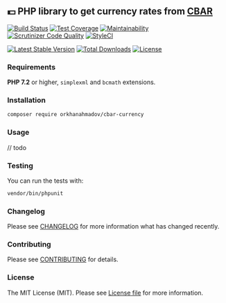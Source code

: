## :dollar: PHP library to get currency rates from [CBAR](https://www.cbar.az)

[![Build Status](https://travis-ci.org/orkhanahmadov/cbar-currency.svg?branch=master)](https://travis-ci.org/orkhanahmadov/cbar-currency)
[![Test Coverage](https://api.codeclimate.com/v1/badges/d5cf2c42b3f6febb6a29/test_coverage)](https://codeclimate.com/github/orkhanahmadov/cbar-currency/test_coverage)
[![Maintainability](https://api.codeclimate.com/v1/badges/d5cf2c42b3f6febb6a29/maintainability)](https://codeclimate.com/github/orkhanahmadov/cbar-currency/maintainability)
[![Scrutinizer Code Quality](https://scrutinizer-ci.com/g/orkhanahmadov/cbar-currency/badges/quality-score.png?b=master)](https://scrutinizer-ci.com/g/orkhanahmadov/cbar-currency/?branch=master)
[![StyleCI](https://github.styleci.io/repos/184592322/shield?branch=master)](https://github.styleci.io/repos/184592322)

[![Latest Stable Version](https://poser.pugx.org/orkhanahmadov/cbar-currency/version)](https://packagist.org/packages/orkhanahmadov/cbar-currency)
[![Total Downloads](https://poser.pugx.org/orkhanahmadov/cbar-currency/downloads)](https://packagist.org/packages/orkhanahmadov/cbar-currency)
[![License](https://poser.pugx.org/orkhanahmadov/cbar-currency/license)](https://packagist.org/packages/orkhanahmadov/cbar-currency)

### Requirements

**PHP 7.2** or higher, ``simplexml`` and ``bcmath`` extensions.

### Installation

```bash
composer require orkhanahmadov/cbar-currency
```

### Usage

// todo

### Testing
You can run the tests with:

```bash
vendor/bin/phpunit
```

### Changelog
Please see [CHANGELOG](https://github.com/orkhanahmadov/cbar-currency/blob/master/CHANGELOG.md) for more information what has changed recently.

### Contributing
Please see [CONTRIBUTING](https://github.com/orkhanahmadov/cbar-currency/blob/master/CONTRIBUTING.md) for details.

### License
The MIT License (MIT). Please see [License file](https://github.com/orkhanahmadov/cbar-currency/blob/master/LICENSE.md) for more information.
